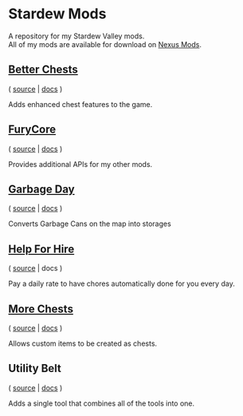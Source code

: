 ﻿# Stardew Mods

A repository for my Stardew Valley mods.  
All of my mods are available for download on [Nexus Mods](https://www.nexusmods.com/users/1643034?tab=user+files&BH=0).

## [Better Chests](https://www.nexusmods.com/stardewvalley/mods/9791)

( [source](BetterChests) | [docs](BetterChests/README.md) )

Adds enhanced chest features to the game.

## [FuryCore](https://www.nexusmods.com/stardewvalley/mods/10696)

( [source](FuryCore) | [docs](FuryCore/README.md) )

Provides additional APIs for my other mods.

## [Garbage Day](https://www.nexusmods.com/stardewvalley/mods/8204)

( [source](GarbageDay) | [docs](GarbageDay/README.md) )

Converts Garbage Cans on the map into storages

## [Help For Hire](https://www.nexusmods.com/stardewvalley/mods/5316)

( [source](HelpForHire) | docs )

Pay a daily rate to have chores automatically done for you every day.

## [More Chests](https://www.nexusmods.com/stardewvalley/mods/9790)

( [source](MoreChests) | [docs](MoreChests/README.md) )

Allows custom items to be created as chests.

## Utility Belt

( [source](UtilityBelt) | [docs](UtilityBelt/README.md) )

Adds a single tool that combines all of the tools into one.
